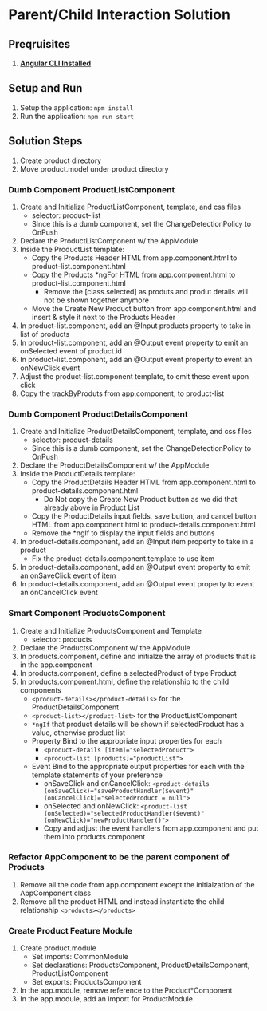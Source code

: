 # Parent/Child Interaction Solution

## Preqruisites
1. **[Angular CLI Installed](https://github.com/angular/angular-cli#installation)**

## Setup and Run	
1. Setup the application: `npm install`
1. Run the application: `npm run start`

## Solution Steps
1. Create product directory
1. Move product.model under product directory

### Dumb Component ProductListComponent
1. Create and Initialize ProductListComponent, template, and css files
	* selector: product-list
	* Since this is a dumb component, set the ChangeDetectionPolicy to OnPush
1. Declare the ProductListComponent w/ the AppModule
1. Inside the ProductList template: 
	* Copy the Products Header HTML from app.component.html to product-list.component.html
	* Copy the Products *ngFor HTML from app.component.html to product-list.component.html
		* Remove the [class.selected] as produts and produt details will not be shown together anymore
	* Move the Create New Product button from app.component.html and insert & style it next to the Products Header
1. In product-list.component, add an @Input products property to take in list of products
1. In product-list.component, add an @Output event property to emit an onSelected event of product.id
1. In product-list.component, add an @Output event property to event an onNewClick event
1. Adjust the product-list.component template, to emit these event upon click
1. Copy the trackByProduts from app.component, to product-list

### Dumb Component ProductDetailsComponent
1. Create and Initialize ProductDetailsComponent, template, and css files
	* selector: product-details
	* Since this is a dumb component, set the ChangeDetectionPolicy to OnPush
1. Declare the ProductDetailsComponent w/ the AppModule
1. Inside the ProductDetails template: 
	* Copy the ProductDetails Header HTML from app.component.html to product-details.component.html
		* Do Not copy the Create New Product button as we did that already above in Product List
	* Copy the ProductDetails input fields, save button, and cancel button HTML from app.component.html to product-details.component.html
	* Remove the *ngIf to display the input fields and buttons
1. In product-details.component, add an @Input item property to take in a product
	* Fix the product-details.component.template to use item
1. In product-details.component, add an @Output event property to emit an onSaveClick event of item
1. In product-details.component, add an @Output event property to event an onCancelClick event


### Smart Component ProductsComponent
1. Create and Initialize ProductsComponent and Template
	* selector: products
1. Declare the ProductsComponent w/ the AppModule
1. In products.component, define and initialze the array of products that is in the app.component
1. In products.component, define a selectedProduct of type Product
1. In products.component.html, define the relationship to the child components
	* `<product-details></product-details>` for the ProductDetailsComponent
	* `<product-list></product-list>` for the ProductListComponent
	* `*ngIf` that product details will be shown if selectedProduct has a value, otherwise product list
	* Property Bind to the appropriate input properties for each
		* `<product-details [item]="selectedProduct">`
		* `<product-list [products]="productList">`
	* Event Bind to the appropriate output properties for each with the template statements of your preference
		* onSaveClick and onCancelClick: `<product-details (onSaveClick)="saveProductHandler($event)" (onCancelClick)="selectedProduct = null">`
		* onSelected and onNewClick: `<product-list (onSelected)="selectedProductHandler($event)" (onNewClick)="newProductHandler()">`
		* Copy and adjust the event handlers from app.component and put them into products.component

### Refactor AppComponent to be the parent component of Products
1. Remove all the code from app.component except the initialzation of the AppComponent class
1. Remove all the product HTML and instead instantiate the child relationship `<products></products>`

### Create Product Feature Module
1. Create product.module
	* Set imports: CommonModule
	* Set declarations: ProductsComponent, ProductDetailsComponent, ProductListComponent
	* Set exports: ProductsComponent
1. In the app.module, remove reference to the Product*Component
1. In the app.module, add an import for ProductModule	
